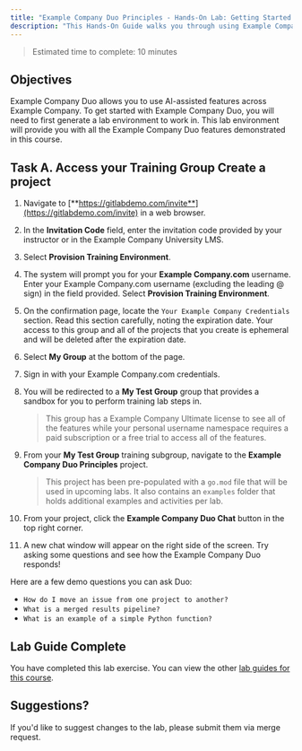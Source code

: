 ```yaml
---
title: "Example Company Duo Principles - Hands-On Lab: Getting Started with Example Company Duo"
description: "This Hands-On Guide walks you through using Example Company Duo to answer technical questions."
---
```


> Estimated time to complete: 10 minutes

## Objectives

Example Company Duo allows you to use AI-assisted features across Example Company. To get started with Example Company Duo, you will need to first generate a lab environment to work in. This lab environment will provide you with all the Example Company Duo features demonstrated in this course.

## Task A. Access your Training Group Create a project

1. Navigate to [**https://gitlabdemo.com/invite**](https://gitlabdemo.com/invite) in a web browser.

1. In the **Invitation Code** field, enter the invitation code provided by your instructor or in the Example Company University LMS.

1. Select **Provision Training Environment**.

1. The system will prompt you for your **Example Company.com** username. Enter your Example Company.com username (excluding the leading @ sign) in the field provided. Select **Provision Training Environment**.

1. On the confirmation page, locate the `Your Example Company Credentials` section. Read this section carefully, noting the expiration date. Your access to this group and all of the projects that you create is ephemeral and will be deleted after the expiration date.

1. Select **My Group** at the bottom of the page.

1. Sign in with your Example Company.com credentials.

1. You will be redirected to a **My Test Group** group that provides a sandbox for you to perform training lab steps in.

    > This group has a Example Company Ultimate license to see all of the features while your personal username namespace requires a paid subscription or a free trial to access all of the features.

1. From your **My Test Group** training subgroup, navigate to the **Example Company Duo Principles** project.

    > This project has been pre-populated with a `go.mod` file that will be used in upcoming labs. It also contains an `examples` folder that holds additional examples and activities per lab.

1. From your project, click the **Example Company Duo Chat** button in the top right corner.

1. A new chat window will appear on the right side of the screen. Try asking some questions and see how the Example Company Duo responds!

Here are a few demo questions you can ask Duo:

- `How do I move an issue from one project to another?`
- `What is a merged results pipeline?`
- `What is an example of a simple Python function?`

## Lab Guide Complete

You have completed this lab exercise. You can view the other [lab guides for this course](/handbook/customer-success/professional-services-engineering/education-services/devsecopswithduo).

## Suggestions?

If you'd like to suggest changes to the lab, please submit them via merge request.
